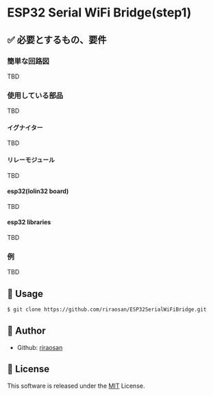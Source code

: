 # ESP32 Serial WiFi Bridge(step1)

## ✅ 必要とするもの、要件

### 簡単な回路図

TBD

### 使用している部品

TBD

#### イグナイター

TBD

#### リレーモジュール

TBD

#### esp32(lolin32 board)

TBD

#### esp32 libraries

TBD

### 例

TBD

## 🚀 Usage
```bash
$ git clone https://github.com/riraosan/ESP32SerialWiFiBridge.git
```

## 👤 Author
- Github: [riraosan](https://github.com/riraosan)

## 📝 License
This software is released under the [MIT](https://github.com/riraosan/MissionControlCenter/blob/master/LICENSE) License.

